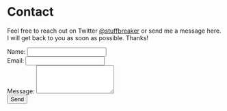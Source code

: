 # Contact

Feel free to reach out on Twitter [@stuffbreaker](https://twitter.com/stuffbreaker) or send me a message here. I will get back to you as soon as possible. Thanks!

<form method="POST" action="https://formspree.io/burton@breakstuff.io">
    <div class="form-field">
        <label for="name" class="form-label">Name:</label>
        <input id="name" type="text" name="name" class="form-input" required />
    </div>
    <div class="form-field">
        <label for="email" class="form-label">Email:</label>
        <input id="email" name="email" type="email" class="form-input" required />
    </div>
    <div class="form-field">
        <label for="message" class="form-label">Message:</label>
        <textarea id="message" name="message" class="form-input" rows="4" required></textarea>
    </div>
    <button class="button primary">Send</button>
</form>
